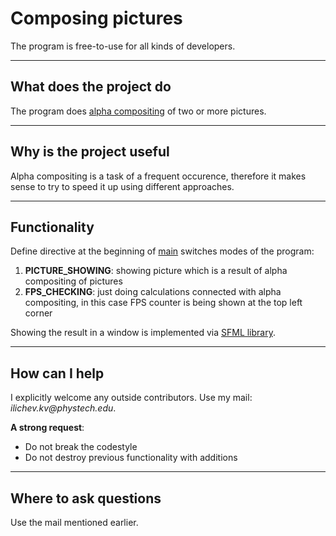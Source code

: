 # Composing pictures

The program is free-to-use for all kinds of developers.

***
## What does the project do
The program does [alpha compositing](https://en.wikipedia.org/wiki/Alpha_compositing) of two or more pictures.

***
## Why is the project useful
Alpha compositing is a task of a frequent occurence, therefore it makes sense to try to speed it up
using different approaches.

***
## Functionality
Define directive at the beginning of [main](main.cpp) switches modes of the program:

1. __PICTURE_SHOWING__: showing picture which is a result of alpha compositing of pictures
2. __FPS_CHECKING__: just doing calculations connected with alpha compositing, in this case FPS counter is being shown at the top left corner 
 
Showing the result in a window is implemented via [SFML library](https://www.sfml-dev.org/).

***
## How can I help
I explicitly welcome any outside contributors. Use my mail: _ilichev.kv@phystech.edu_.

__A strong request__:
- Do not break the codestyle
- Do not destroy previous functionality with additions

***
## Where to ask questions
Use the mail mentioned earlier.
